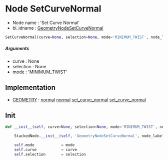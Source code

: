 # Node SetCurveNormal

- Node name : 'Set Curve Normal'
- bl_idname : [GeometryNodeSetCurveNormal](https://docs.blender.org/api/current/bpy.types.GeometryNodeSetCurveNormal.html)


``` python
SetCurveNormal(curve=None, selection=None, mode='MINIMUM_TWIST', node_label=None, node_color=None)
```
##### Arguments

- curve : None
- selection : None
- mode : 'MINIMUM_TWIST'

## Implementation

- [GEOMETRY](/docs/GeoNodes/socket_GEOMETRY.md) : [normal](/docs/GeoNodes/socket_GEOMETRY.md#normal) [normal](/docs/GeoNodes/socket_GEOMETRY.md#normal) [set_curve_normal](/docs/GeoNodes/socket_GEOMETRY.md#set_curve_normal) [set_curve_normal](/docs/GeoNodes/socket_GEOMETRY.md#set_curve_normal)

## Init

``` python
def __init__(self, curve=None, selection=None, mode='MINIMUM_TWIST', node_label=None, node_color=None):

    StackedNode.__init__(self, 'GeometryNodeSetCurveNormal', node_label=node_label, node_color=node_color)

    self.mode            = mode
    self.curve           = curve
    self.selection       = selection
```
